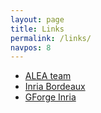 ```yaml
---
layout: page
title: Links
permalink: /links/
navpos: 8
---
```


* [ALEA team](http://alea.bordeaux.inria.fr/)
* [Inria Bordeaux](http://www.inria.fr/centre/bordeaux/)
* [GForge Inria](http://gforge.inria.fr/projects/biips)

